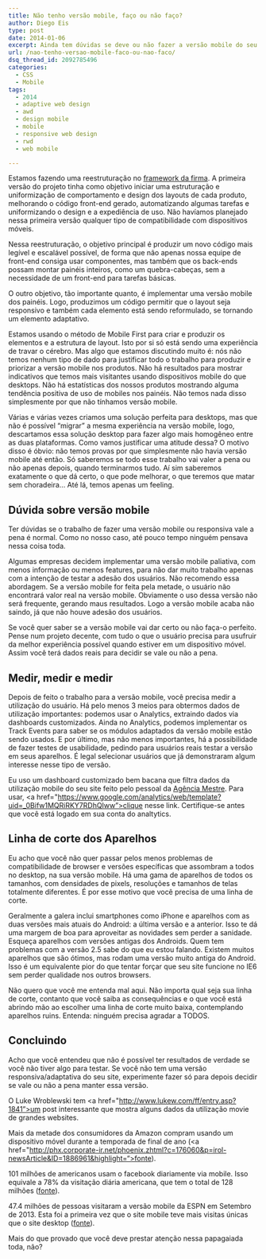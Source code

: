 ```yaml
---
title: Não tenho versão mobile, faço ou não faço?
author: Diego Eis
type: post
date: 2014-01-06
excerpt: Ainda tem dúvidas se deve ou não fazer a versão mobile do seu produto ou site? Saia dessa...
url: /nao-tenho-versao-mobile-faco-ou-nao-faco/
dsq_thread_id: 2092785496
categories:
  - CSS
  - Mobile
tags:
  - 2014
  - adaptive web design
  - awd
  - design mobile
  - mobile
  - responsive web design
  - rwd
  - web mobile

---
```

Estamos fazendo uma reestruturação no [framework da firma][1]. A primeira versão do projeto tinha como objetivo iniciar uma estruturação e uniformização de comportamento e design dos layouts de cada produto, melhorando o código front-end gerado, automatizando algumas tarefas e uniformizando o design e a expediência de uso. Não havíamos planejado nessa primeira versão qualquer tipo de compatibilidade com dispositivos móveis.

Nessa reestruturação, o objetivo principal é produzir um novo código mais legível e escalável possível, de forma que não apenas nossa equipe de front-end consiga usar componentes, mas também que os back-ends possam montar painéis inteiros, como um quebra-cabeças, sem a necessidade de um front-end para tarefas básicas.

O outro objetivo, tão importante quanto, é implementar uma versão mobile dos painéis. Logo, produzimos um código permitir que o layout seja responsivo e também cada elemento está sendo reformulado, se tornando um elemento adaptativo.

Estamos usando o método de Mobile First para criar e produzir os elementos e a estrutura de layout. Isto por si só está sendo uma experiência de travar o cérebro. Mas algo que estamos discutindo muito é: nós não temos nenhum tipo de dado para justificar todo o trabalho para produzir e priorizar a versão mobile nos produtos. Não há resultados para mostrar indicativos que temos mais visitantes usando dispositivos mobile do que desktops. Não há estatísticas dos nossos produtos mostrando alguma tendência positiva de uso de mobiles nos painéis. Não temos nada disso simplesmente por que não tínhamos versão mobile.

Várias e várias vezes criamos uma solução perfeita para desktops, mas que não é possível &#8220;migrar&#8221; a mesma experiência na versão mobile, logo, descartamos essa solução desktop para fazer algo mais homogêneo entre as duas plataformas. Como vamos justificar uma atitude dessa? O motivo disso é óbvio: não temos provas por que simplesmente não havia versão mobile até então. Só saberemos se todo esse trabalho vai valer a pena ou não apenas depois, quando terminarmos tudo. Aí sim saberemos exatamente o que dá certo, o que pode melhorar, o que teremos que matar sem choradeira&#8230; Até lá, temos apenas um feeling.

## Dúvida sobre versão mobile

Ter dúvidas se o trabalho de fazer uma versão mobile ou responsiva vale a pena é normal. Como no nosso caso, até pouco tempo ninguém pensava nessa coisa toda.

Algumas empresas decidem implementar uma versão mobile paliativa, com menos informação ou menos features, para não dar muito trabalho apenas com a intenção de testar a adesão dos usuários. Não recomendo essa abordagem. Se a versão mobile for feita pela metade, o usuário não encontrará valor real na versão mobile. Obviamente o uso dessa versão não será frequente, gerando maus resultados. Logo a versão mobile acaba não saindo, já que não houve adesão dos usuários.

Se você quer saber se a versão mobile vai dar certo ou não faça-o perfeito. Pense num projeto decente, com tudo o que o usuário precisa para usufruir da melhor experiência possível quando estiver em um dispositivo móvel. Assim você terá dados reais para decidir se vale ou não a pena.

## Medir, medir e medir

Depois de feito o trabalho para a versão mobile, você precisa medir a utilização do usuário. Há pelo menos 3 meios para obtermos dados de utilização importantes: podemos usar o Analytics, extraindo dados via dashboards customizados. Ainda no Analytics, podemos implementar os Track Events para saber se os módulos adaptados da versão mobile estão sendo usados. E por último, mas não menos importantes, há a possibilidade de fazer testes de usabilidade, pedindo para usuários reais testar a versão em seus aparelhos. É legal selecionar usuários que já demonstraram algum interesse nesse tipo de versão. 

Eu uso um dashboard customizado bem bacana que filtra dados da utilização mobile do seu site feito pelo pessoal da [Agência Mestre][2]. Para usar, <a href="https://www.google.com/analytics/web/template?uid=_0Bifw1MQRiRKY7RDhQIww”>clique nesse link</a>. Certifique-se antes que você está logado em sua conta do analtytics.

## Linha de corte dos Aparelhos

Eu acho que você não quer passar pelos menos problemas de compatibilidade de browser e versões específicas que assombram a todos no desktop, na sua versão mobile. Há uma gama de aparelhos de todos os tamanhos, com densidades de pixels, resoluções e tamanhos de telas totalmente diferentes. É por esse motivo que você precisa de uma linha de corte.

Geralmente a galera inclui smartphones como iPhone e aparelhos com as duas versões mais atuais do Android: a última versão e a anterior. Isso te dá uma margem de boa para aproveitar as novidades sem perder a sanidade. Esqueça aparelhos com versões antigas dos Androids. Quem tem problemas com a versão 2.5 sabe do que eu estou falando. Existem muitos aparelhos que são ótimos, mas rodam uma versão muito antiga do Android. Isso é um equivalente pior do que tentar forçar que seu site funcione no IE6 sem perder qualidade nos outros browsers.

Não quero que você me entenda mal aqui. Não importa qual seja sua linha de corte, contanto que você saiba as consequências e o que você está abrindo mão ao escolher uma linha de corte muito baixa, contemplando aparelhos ruins. Entenda: ninguém precisa agradar a TODOS.

## Concluindo

Acho que você entendeu que não é possível ter resultados de verdade se você não tiver algo para testar. Se você não tem uma versão responsiva/adaptativa do seu site, experimente fazer só para depois decidir se vale ou não a pena manter essa versão.

O Luke Wroblewski tem <a href="http://www.lukew.com/ff/entry.asp?1841”>um post interessante</a> que mostra alguns dados da utilização movie de grandes websites.
  
Mais da metade dos consumidores da Amazon compram usando um dispositivo móvel durante a temporada de final de ano (<a href="http://phx.corporate-ir.net/phoenix.zhtml?c=176060&p=irol-newsArticle&ID=1886961&highlight=“>fonte</a>).
  
101 milhões de americanos usam o facebook diariamente via mobile. Isso equivale a 78% da visitação diária americana, que tem o total de 128 milhões ([fonte][3]).
  
47.4 milhões de pessoas visitaram a versão mobile da ESPN em Setembro de 2013. Esta foi a primeira vez que o site mobile teve mais visitas únicas que o site desktop ([fonte][4]).

Mais do que provado que você deve prestar atenção nessa papagaiada toda, não?

 [1]: http://locaweb.github.io/locawebstyle
 [2]: http://www.agenciamestre.com/
 [3]: http://techcrunch.com/2013/08/13/facebook-mobile-user-count/
 [4]: http://espnmediazone.com/us/press-releases/2013/10/espn-digital-media-sets-sports-category-record-in-september/
